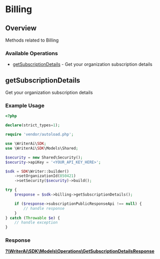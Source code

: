 # Billing


## Overview

Methods related to Billing

### Available Operations

* [getSubscriptionDetails](#getsubscriptiondetails) - Get your organization subscription details

## getSubscriptionDetails

Get your organization subscription details

### Example Usage

```php
<?php

declare(strict_types=1);

require 'vendor/autoload.php';

use \WriterAi\SDK;
use \WriterAi\SDK\Models\Shared;

$security = new Shared\Security();
$security->apiKey = '<YOUR_API_KEY_HERE>';

$sdk = SDK\Writer::builder()
    ->setOrganizationId(850421)
    ->setSecurity($security)->build();

try {
    $response = $sdk->billing->getSubscriptionDetails();

    if ($response->subscriptionPublicResponseApi !== null) {
        // handle response
    }
} catch (Throwable $e) {
    // handle exception
}
```


### Response

**[?\WriterAi\SDK\Models\Operations\GetSubscriptionDetailsResponse](../../Models/Operations/GetSubscriptionDetailsResponse.md)**

